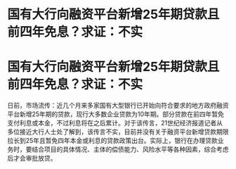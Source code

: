 # 国有大行向融资平台新增25年期贷款且前四年免息？求证：不实

# 国有大行向融资平台新增25年期贷款且前四年免息？求证：不实

日前，市场流传：近几个月来多家国有大型银行已开始向符合要求的地方政府融资平台新增25年期的贷款，现行大多数企业贷款为10年期。部分贷款在前四年暂免支付利息或本金，不过利息将在之后累计。对于该传言，21世纪经济报道记者从多位接近大行人士处了解到，该传言不实，目前并没有关于融资平台新增贷款期限拉长到25年且暂免四年本金或利息的贷款政策出台。实际上，银行在办理贷款业务时，要结合项目的具体情况、主体的偿债能力、风险水平等各种因素，综合考虑后才会审批放贷。

